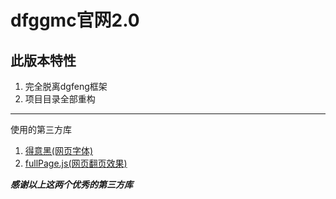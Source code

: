 # dfggmc官网2.0
## 此版本特性
1. 完全脱离dgfeng框架
2. 项目目录全部重构

***

使用的第三方库
1. [得意黑(网页字体)](https://github.com/atelier-anchor/smiley-sans)
2. [fullPage.js(网页翻页效果)](https://github.com/alvarotrigo/fullPage.js)

***感谢以上这两个优秀的第三方库***
